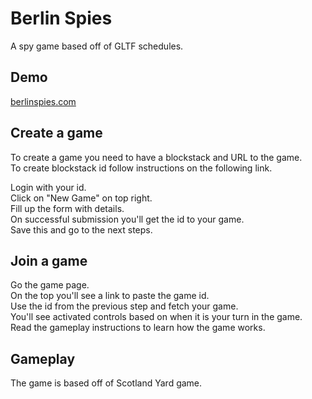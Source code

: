 ﻿# Berlin Spies
A spy game based off of GLTF schedules.

## Demo
[berlinspies.com](https://berlinspies.com)

## Create a game
To create a game you need to have a blockstack and URL to the game.  
To create blockstack id follow instructions on the following link.  

Login with your id.  
Click on "New Game" on top right.  
Fill up the form with details.  
On successful submission you'll get the id to your game.  
Save this and go to the next steps.  

## Join a game  
Go the game page.  
On the top you'll see a link to paste the game id.  
Use the id from the previous step and fetch your game.  
You'll see activated controls based on when it is your turn in the game.  
Read the gameplay instructions to learn how the game works.  

## Gameplay
The game is based off of Scotland Yard game.  
